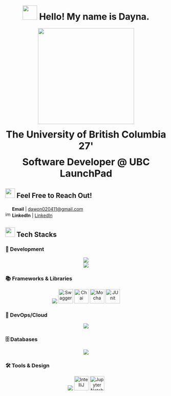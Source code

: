 
<h1 align="center"><img src = "https://media2.giphy.com/media/v1.Y2lkPTc5MGI3NjExcHdoemMydXlmeno3dmhudDUzcHZmbTY2YTZpNm5mdGZrcHc5cjNyNiZlcD12MV9pbnRlcm5hbF9naWZfYnlfaWQmY3Q9cw/MxYQrB9jeGzza/giphy.webp" width="45" /> Hello! My name is Dayna. </h1>

<!-- <img src = "https://seeklogo.com/images/U/university-of-british-columbia-logo-F4496C20CA-seeklogo.com.png" width="13" /> -->

<p align="center">
  <img src="https://media.giphy.com/media/v1.Y2lkPTc5MGI3NjExODg2cGU2enBuZnJja3gwNmk5bzVxY29xODV4a3J2Ymwzdjd1cnZldiZlcD12MV9naWZzX3NlYXJjaCZjdD1n/maNB0qAiRVAty/giphy.gif" width="300" />
</p>

<div align="center"> 
  <p><span style="font-size: 30px;"><b>The University of British Columbia 27'</b></span></p>
  <span style="font-size: 30px;"><b>Software Developer @ UBC LaunchPad</b></span>
</div>

## <img src="https://media.giphy.com/media/v1.Y2lkPTc5MGI3NjExYTJzbjB1eXV1N251cG9zZGNmb2wzc2N5YTYyM2Joa2Qzbm83Zzg1NyZlcD12MV9zdGlja2Vyc19zZWFyY2gmY3Q9cw/sb5DF9ywY1IMsyAuCS/giphy.gif" width="30"> Feel Free to Reach Out!

<img src="https://abs-0.twimg.com/emoji/v2/svg/1f4e9.svg" width="17" /> <b>Email</b> | dawon020411@gmail.com
<br />
<img width="17" alt="img" src="https://user-images.githubusercontent.com/64634992/181509965-072df07e-b703-4459-a920-c0d51b52d545.png"> <b>LinkedIn</b> | [LinkedIn](https://www.linkedin.com/in/dayna-yoon/)

## <img src="https://media4.giphy.com/media/v1.Y2lkPTc5MGI3NjExYml2OGo3Mzk3cHpmenR6bm5uZW92NTR5M3RjZWZ4ZXplemIwa3A3ZyZlcD12MV9pbnRlcm5hbF9naWZfYnlfaWQmY3Q9cw/E4mDbvI2NqbHO0rUXh/giphy.gif" width="30"> Tech Stacks


### 🚀 Development
<p align="center">
  <!-- Languages -->
  <img src="https://skillicons.dev/icons?i=python,java,js,ts,c,cpp,cs,powershell" />
  <br/>
  <!-- Frontend Languages -->
  <img src="https://skillicons.dev/icons?i=html,css" />
</p>

### 📚 Frameworks & Libraries
<p align="center">
  <img src="https://skillicons.dev/icons?i=react,nextjs,tailwind,vite,nodejs,express,fastapi" />
  <img width="45" src="https://raw.githubusercontent.com/marwin1991/profile-technology-icons/refs/heads/main/icons/swagger.png" alt="Swagger" title="Swagger"/>
<img width="45" src="https://raw.githubusercontent.com/marwin1991/profile-technology-icons/refs/heads/main/icons/chai.png" alt="Chai" title="Chai"/>
<img width="45" src="https://raw.githubusercontent.com/marwin1991/profile-technology-icons/refs/heads/main/icons/mocha.png" alt="Mocha" title="Mocha"/>
  <img width="45" src="https://raw.githubusercontent.com/marwin1991/profile-technology-icons/refs/heads/main/icons/junit.png" alt="JUnit" title="JUnit"/>
</p>

### 🔧 DevOps/Cloud
<p align="center">
  <img src="https://skillicons.dev/icons?i=git,github,docker,postman,aws,npm,yarn" />
</p>

### 🗄 Databases
<p align="center">
  <img src="https://skillicons.dev/icons?i=mongodb,mysql" />
</p>

### 🛠 Tools & Design
<p align="center">
  <img src="https://skillicons.dev/icons?i=vscode,figma,unity" />
  <img width="45" src="https://raw.githubusercontent.com/marwin1991/profile-technology-icons/refs/heads/main/icons/intellij.png" alt="IntelliJ" title="IntelliJ"/>
  <img width="45" src="https://raw.githubusercontent.com/marwin1991/profile-technology-icons/refs/heads/main/icons/jupyter_notebook.png" alt="Jupyter Notebook" title="Jupyter Notebook"/>
</p>
